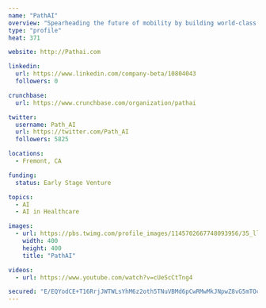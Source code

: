 ```yaml
---
name: "PathAI"
overview: "Spearheading the future of mobility by building world-class autonomous driving technology - safely, reliably, and at scale"
type: "profile"
heat: 371

website: http://Pathai.com

linkedin:
  url: https://www.linkedin.com/company-beta/10804043
  followers: 0

crunchbase:
  url: https://www.crunchbase.com/organization/pathai

twitter:
  username: Path_AI
  url: https://twitter.com/Path_AI
  followers: 5825

locations:
  - Fremont, CA

funding:
  status: Early Stage Venture

topics:
  - AI
  - AI in Healthcare

images:
  - url: https://pbs.twimg.com/profile_images/1145702667748093956/35_lltOF_400x400.png
    width: 400
    height: 400
    title: "PathAI"

videos:
  - url: https://www.youtube.com/watch?v=cUeScCtTng4

secured: "E/EQYodCE+T16RrjJWTWLsYhM6z2oth5TNuVBMd6pCwRMwMkJNpwZ8vG5mTOcs6mAUnCmcQRjKDDBs7Fb8dCaYjnFaw9W8U/rBwiPyLhBYgcQ5XbvBobMBH/kB/hCRe0gaXg0xPcI6JBXh5QM7jXR4xCPu3/uT+qBetE8oXLmbFkqmUzXkxsCV877VlmPAfAOHzR5OPRNUj6UPaf/rhS+dIRXH34oZHF75NITyYQyULuJL3/67pWOs8vdOEjRRxFRQKPNNLEOzan5KNJ8MhpoQ==;PxToyP0A1nRZIFAdo2eUFA=="
---
```


